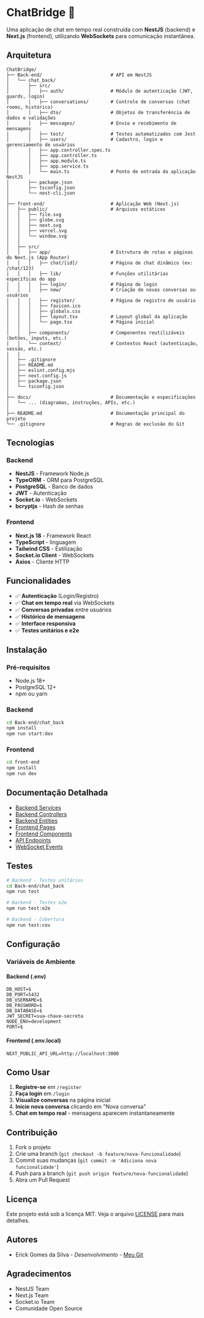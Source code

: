 # ChatBridge 💬

Uma aplicação de chat em tempo real construída com **NestJS** (backend) e **Next.js** (frontend), utilizando **WebSockets** para comunicação instantânea.

## Arquitetura

```
ChatBridge/
├── Back-end/                         # API em NestJS
│   └── chat_back/
│       ├── src/
│       │   ├── auth/                 # Módulo de autenticação (JWT, guards, login)
│       │   ├── conversations/        # Controle de conversas (chat rooms, histórico)
│       │   ├── dto/                  # Objetos de transferência de dados e validações
│       │   ├── messages/             # Envio e recebimento de mensagens
│       │   ├── test/                 # Testes automatizados com Jest
│       │   ├── users/                # Cadastro, login e gerenciamento de usuários
│       │   ├── app.controller.spec.ts
│       │   ├── app.controller.ts
│       │   ├── app.module.ts
│       │   ├── app.service.ts
│       │   └── main.ts               # Ponto de entrada da aplicação NestJS
│       ├── package.json
│       ├── tsconfig.json
│       └── nest-cli.json
│
├── front-end/                        # Aplicação Web (Next.js)
│   ├── public/                       # Arquivos estáticos
│   │   ├── file.svg
│   │   ├── globe.svg
│   │   ├── next.svg
│   │   ├── vercel.svg
│   │   └── window.svg
│   │
│   ├── src/
│   │   ├── app/                      # Estrutura de rotas e páginas do Next.js (App Router)
│   │   │   ├── chat/[id]/            # Página de chat dinâmico (ex: /chat/123)
│   │   │   ├── lib/                  # Funções utilitárias específicas do app
│   │   │   ├── login/                # Página de login
│   │   │   ├── new/                  # Criação de novas conversas ou usuários
│   │   │   ├── register/             # Página de registro de usuário
│   │   │   ├── favicon.ico
│   │   │   ├── globals.css
│   │   │   ├── layout.tsx            # Layout global da aplicação
│   │   │   └── page.tsx              # Página inicial
│   │   │
│   │   ├── components/               # Componentes reutilizáveis (botões, inputs, etc.)
│   │   └── context/                  # Contextos React (autenticação, sessão, etc.)
│   │
│   ├── .gitignore
│   ├── README.md
│   ├── eslint.config.mjs
│   ├── next.config.js
│   ├── package.json
│   └── tsconfig.json
│
├── docs/                             # Documentação e especificações
│   └── ... (diagramas, instruções, APIs, etc.)
│
├── README.md                         # Documentação principal do projeto
└── .gitignore                        # Regras de exclusão do Git

```

## Tecnologias

### Backend
- **NestJS** - Framework Node.js
- **TypeORM** - ORM para PostgreSQL
- **PostgreSQL** - Banco de dados
- **JWT** - Autenticação
- **Socket.io** - WebSockets
- **bcryptjs** - Hash de senhas

### Frontend
- **Next.js 18** - Framework React
- **TypeScript** - linguagem
- **Tailwind CSS** - Estilização
- **Socket.io Client** - WebSockets
- **Axios** - Cliente HTTP

## Funcionalidades

- ✅ **Autenticação** (Login/Registro)
- ✅ **Chat em tempo real** via WebSockets
- ✅ **Conversas privadas** entre usuários
- ✅ **Histórico de mensagens**
- ✅ **Interface responsiva**
- ✅ **Testes unitários e e2e**

## Instalação

### Pré-requisitos
- Node.js 18+
- PostgreSQL 12+
- npm ou yarn

### Backend
```bash
cd Back-end/chat_back
npm install
npm run start:dev
```

### Frontend
```bash
cd front-end
npm install
npm run dev
```

## Documentação Detalhada

- [Backend Services](./docs/backend-services.md)
- [Backend Controllers](./docs/backend-controllers.md)
- [Backend Entities](./docs/backend-entities.md)
- [Frontend Pages](./docs/frontend-pages.md)
- [Frontend Components](./docs/frontend-components.md)
- [API Endpoints](./docs/api-endpoints.md)
- [WebSocket Events](./docs/websocket-events.md)

## Testes

```bash
# Backend - Testes unitários
cd Back-end/chat_back
npm run test

# Backend - Testes e2e
npm run test:e2e

# Backend - Cobertura
npm run test:cov
```

## Configuração

### Variáveis de Ambiente

#### Backend (.env)
```env
DB_HOST=$
DB_PORT=5432
DB_USERNAME=$
DB_PASSWORD=$
DB_DATABASE=$
JWT_SECRET=sua-chave-secreta
NODE_ENV=development
PORT=$
```

#### Frontend (.env.local)
```env
NEXT_PUBLIC_API_URL=http://localhost:3000
```

## Como Usar

1. **Registre-se** em `/register`
2. **Faça login** em `/login`
3. **Visualize conversas** na página inicial
4. **Inicie nova conversa** clicando em "Nova conversa"
5. **Chat em tempo real** - mensagens aparecem instantaneamente

## Contribuição

1. Fork o projeto
2. Crie uma branch (`git checkout -b feature/nova-funcionalidade`)
3. Commit suas mudanças (`git commit -m 'Adiciona nova funcionalidade'`)
4. Push para a branch (`git push origin feature/nova-funcionalidade`)
5. Abra um Pull Request

## Licença

Este projeto está sob a licença MIT. Veja o arquivo [LICENSE](LICENSE) para mais detalhes.

## Autores

- Erick Gomes da Silva - *Desenvolvimento* - [Meu Git](https://github.com/ErickGomesSilva/)

## Agradecimentos

- NestJS Team
- Next.js Team
- Socket.io Team
- Comunidade Open Source
